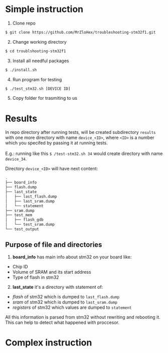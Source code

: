 # Simple instruction

1. Clone repo
```sh
$ git clone https://github.com/MrZloHex/troubleshooting-stm32f1.git
```

2. Change working directory
```sh
$ cd troublshooting-stm32f1
```

3. Install all needful packages
```sh
$ ./install.sh
```

4. Run program for testing
```sh
$ ./test_stm32.sh [DEVICE ID]
```

5. Copy folder for trasmiting to us

# Results

In repo directory after running tests, will be created subdirectory `results` with one more directory with name `device_<ID>`, where `<ID>` is a number which you specifed by passing it at running tests.</br></br>
E.g.: running like this
`
$ /test-stm32.sh 34
`
would create directory with name `device_34`.
</br>


Directory `device_<ID>` will have next content:
```bash
.
├── board_info
├── flash.dump
├── last_state
│   ├── last_flash.dump
│   ├── last_sram.dump
│   └── statement
├── sram.dump
├── test_mem
│   ├── flash_gdb
│   └── test_sram.dump
└── test_output
```

## Purpose of file and directories

1. __board_info__ has main info about stm32 on your board like:
 - Chip ID
 - Volume of SRAM and its start address
 - Type of flash in stm32

2. __last_state__ it's a directory with statement of:
 - _flash_ of stm32 which is dumped to `last_flash.dump`
 - _sram_ of stm32 which is dumped to `last_sram.dump`
 - _registers_ of stm32 which values are dumped to `statement`

All this information is parsed from stm32 without rewriting and rebooting it. This can help to detect what happened with proccesor.



# Complex instruction
